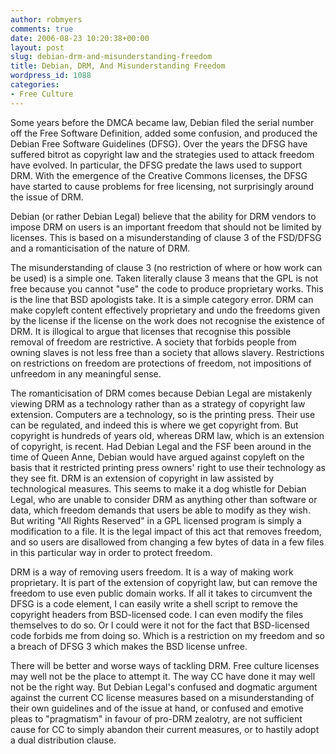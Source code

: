 ```yaml
---
author: robmyers
comments: true
date: 2006-08-23 10:20:38+00:00
layout: post
slug: debian-drm-and-misunderstanding-freedom
title: Debian, DRM, And Misunderstanding Freedom
wordpress_id: 1088
categories:
- Free Culture
---
```


  
Some years before the DMCA became law, Debian filed the serial number off the Free Software Definition, added some confusion, and produced the Debian Free Software Guidelines (DFSG). Over the years the DFSG have suffered bitrot as copyright law and the strategies used to attack freedom have evolved. In particular, the DFSG predate the laws used to support DRM. With the emergence of the Creative Commons licenses, the DFSG have started to cause problems for free licensing, not surprisingly around the issue of DRM.  


  
Debian (or rather Debian Legal) believe that the ability for DRM vendors to impose DRM on users is an important freedom that should not be limited by licenses. This is based on a misunderstanding of clause 3 of the FSD/DFSG and a romanticisation of the nature of DRM.  


  
The misunderstanding of clause 3 (no restriction of where or how work can be used) is a simple one. Taken literally clause 3 means that the GPL is not free because you cannot "use" the code to produce proprietary works. This is the line that BSD apologists take. It is a simple category error. DRM can make copyleft content effectively proprietary and undo the freedoms given by the license if the license on the work does not recognise the existence of DRM. It is illogical to argue that licenses that recognise this possible removal of freedom are restrictive. A society that forbids people from owning slaves is not less free than a society that allows slavery. Restrictions on restrictions on freedom are protections of freedom, not impositions of unfreedom in any meaningful sense.  


  
The romanticisation of DRM comes because Debian Legal are mistakenly viewing DRM as a technology rather than as a strategy of copyright law extension. Computers are a technology, so is the printing press. Their use can be regulated, and indeed this is where we get copyright from. But copyright is hundreds of years old, whereas DRM law, which is an extension of copyright, is recent. Had Debian Legal and the FSF been around in the time of Queen Anne, Debian would have argued against copyleft on the basis that it restricted printing press owners' right to use their technology as they see fit. DRM is an extension of copyright in law assisted by technological measures. This seems to make it a dog whistle for Debian Legal, who are unable to consider DRM as anything other than software or data, which freedom demands that users be able to modify as they wish. But writing "All Rights Reserved" in a GPL licensed program is simply a modification to a file. It is the legal impact of this act that removes freedom, and so users are disallowed from changing a few bytes of data in a few files in this particular way in order to protect freedom.  


  
DRM is a way of removing users freedom. It is a way of making work proprietary. It is part of the extension of copyright law, but can remove the freedom to use even public domain works. If all it takes to circumvent the DFSG is a code element, I can easily write a shell script to remove the copyright headers from BSD-licensed code. I can even modify the files themselves to do so. Or I could were it not for the fact that BSD-licensed code forbids me from doing so. Which is a restriction on my freedom and so a breach of DFSG 3 which makes the BSD license unfree.  


  
There will be better and worse ways of tackling DRM. Free culture licenses may well not be the place to attempt it. The way CC have done it may well not be the right way. But Debian Legal's confused and dogmatic argument against the current CC license measures based on a misunderstanding of their own guidelines and of the issue at hand, or confused and emotive pleas to "pragmatism" in favour of pro-DRM zealotry, are not sufficient cause for CC to simply abandon their current measures, or to hastily adopt a dual distribution clause.  


  


